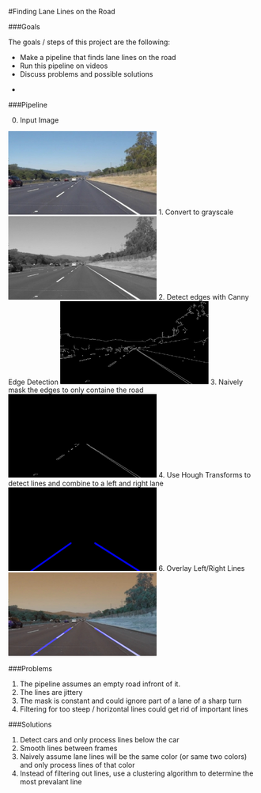 #Finding Lane Lines on the Road



###Goals

The goals / steps of this project are the following:
* Make a pipeline that finds lane lines on the road
* Run this pipeline on videos
* Discuss problems and possible solutions

-
###Pipeline

0. Input Image 
<img src="test_images/solidWhiteRight.jpg" width="300">
1. Convert to grayscale
<img src="pipeline_images/grayscale.jpg" width="300">
2. Detect edges with Canny Edge Detection 
<img src="pipeline_images/edges.jpg" width="300">
3. Naively mask the edges to only containe the road
<img src="pipeline_images/masked_edges.jpg" width="300">
4. Use Hough Transforms to detect lines and combine to a left and right lane
<img src="pipeline_images/major_lines.jpg" width="300">
6. Overlay Left/Right Lines
<img src="pipeline_images/lines_overlayed.jpg" width="300">


###Problems

1. The pipeline assumes an empty road infront of it.
2. The lines are jittery
3. The mask is constant and could ignore part of a lane of a sharp turn
4. Filtering for too steep / horizontal lines could get rid of important lines

###Solutions

1. Detect cars and only process lines below the car
2. Smooth lines between frames
3. Naively assume lane lines will be the same color (or same two colors) and only process lines of that color
4. Instead of filtering out lines, use a clustering algorithm to determine the most prevalant line

